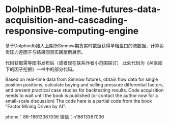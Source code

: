 # DolphinDB-Real-time-futures-data-acquisition-and-cascading-responsive-computing-engine

基于Dolphindb接入上期所Simnow期货实时数据获得单档盘口的流数据，计算买卖压力差因子与结果回测实践案例展示。

代码获取需等图书发布后（或者现在联系作者小范围探讨）
此处代码为《AI驱动下的因子挖掘》一书中的部分代码。

Based on real-time data from Simnow futures, obtain flow data for single position positions, calculate buying and selling pressure differential factors, and present practical case studies for backtesting results.
Code acquisition needs to wait until the book is published (or contact the author now for a small-scale discussion)
The code here is a partial code from the book "Factor Mining Driven by AI".

phone：86-18613367036
微信：n18613367036

